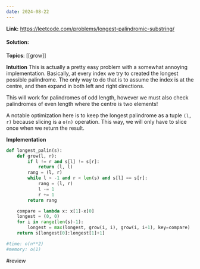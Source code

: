 ```yaml
---
date: 2024-08-22
---
```

**Link:** https://leetcode.com/problems/longest-palindromic-substring/
#### Solution:

**Topics**: [[grow]]

**Intuition**
This is actually a pretty easy problem with a somewhat annoying implementation. Basically, at every index we try to created the longest possible palindrome. The only way to do that is to assume the index is at the centre, and then expand in both left and right directions. 

This will work for palindromes of odd length, however we must also check palindromes of even length where the centre is two elements! 

A notable optimization here is to keep the longest palindrome as a tuple `(l, r)` because slicing is a `o(n)` operation. This way, we will only have to slice once when we return the result. 

**Implementation**
```python
def longest_palin(s):
	def grow(l, r):
		if l != r and s[l] != s[r]:
			return (l, l)
		rang = (l, r)
		while l > -1 and r < len(s) and s[l] == s[r]:
			rang = (l, r)
			l -= 1
			r += 1
		return rang

	compare = lambda x: x[1]-x[0]
	longest = (0, 0)
	for i in range(len(s)-1):
		longest = max(longest, grow(i, i), grow(i, i+1), key=compare)
	return s[longest[0]:longest[1]+1]

#time: o(n**2)
#memory: o(1)
```

#review 


